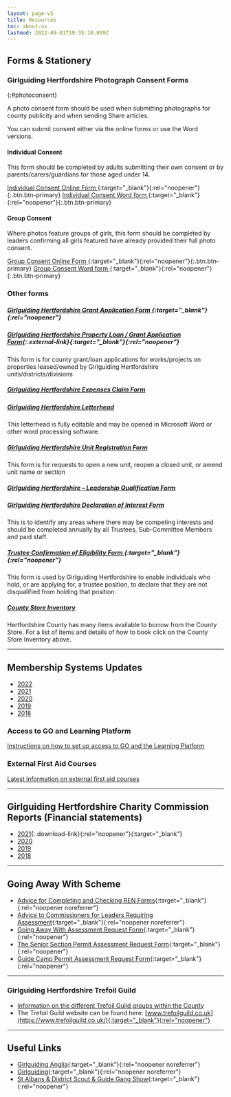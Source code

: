 ```yaml
---
layout: page-v5
title: Resources
toc: about-us
lastmod: 2022-09-01T19:35:10.039Z
---
```

## Forms &amp; Stationery

### Girlguiding Hertfordshire Photograph Consent Forms
{:#photoconsent}

A photo consent form should be used when submitting photographs for county publicity and when sending Share articles.  

You can submit consent either via the online forms or use the Word versions.

#### Individual Consent

This form should be completed by adults submitting their own consent or by parents/carers/guardians for those aged under 14.

[<span class="sr-only">Individual Consent </span>Online Form <i class="fa fa-external-link"></i>](https://forms.office.com/Pages/ResponsePage.aspx?id=3yob_CzTykeMNWNnWM6OwZf5T0i4octErRCYrHkhHVhUNEtGRkdCNTAzSDlJV1ZJNTZLUU9ES1EwQy4u){:target="_blank"}{:rel="noopener"}{:.btn.btn-primary} [<span class="sr-only">Individual Consent </span>Word form <i class="fa fa-file-word-o"></i>](/assets/docs/2022/individual_photo_permission_form.docx){:target="_blank"}{:rel="noopener"}{:.btn.btn-primary}

#### Group Consent

Where photos feature groups of girls, this form should be completed by leaders confirming all girls featured have already provided their full photo consent.

[<span class="sr-only">Group Consent </span>Online Form <i class="fa fa-external-link"></i>](https://forms.office.com/Pages/ResponsePage.aspx?id=3yob_CzTykeMNWNnWM6OwZf5T0i4octErRCYrHkhHVhUQU5SMVhVSURFVko3UjlFQ1ZSV0dQQUFRRy4u){:target="_blank"}{:rel="noopener"}{:.btn.btn-primary} [<span class="sr-only">Group Consent </span>Word form <i class="fa fa-file-word-o"></i>](/assets/docs/2022/group_photo_permission_form.docx){:target="_blank"}{:rel="noopener"}{:.btn.btn-primary}

### Other forms

##### [Girlguiding Hertfordshire Grant Application Form <i class="fa fa-external-link"></i>](https://forms.office.com/Pages/ResponsePage.aspx?id=3yob_CzTykeMNWNnWM6OwRrqs7bdo19CnIwI_9Lov51UMEs3SDFBNk1XVUE1NERQTEVQT0lES1VVVy4u){:target="_blank"}{:rel="noopener"}

##### [Girlguiding Hertfordshire Property Loan / Grant Application Form](https://forms.office.com/Pages/ResponsePage.aspx?id=3yob_CzTykeMNWNnWM6OwYCE4GYtXJ9Ogtjv7oAM_iJUNElSTjJIRFA3SE1KSFJVVzUwUElMRlRHTy4u){:.external-link}{:target="_blank"}{:rel="noopener"}

This form is for county grant/loan applications for works/projects on properties leased/owned by Girlguiding Hertfordshire units/districts/divisions

<h5><a href="/wp-content/uploads/2021/05/Girlguiding-Hertfordshire-Expenses-Claim-Form-2021.xlsx">Girlguiding Hertfordshire Expenses Claim Form</a></h5>

<h5><a href="/wp-content/uploads/2021/05/Girlguiding-Hertfordshire-Letterhead.doc">Girlguiding Hertfordshire Letterhead</a></h5>
<p>This letterhead is fully editable and may be opened in Microsoft Word or other word processing software.</p>
<h5><a href="/wp-content/uploads/2021/05/Unit-Registration-Form-Oct-2020.docx">Girlguiding Hertfordshire Unit Registration Form</a></h5>
<p>This form is for requests to open a new unit, reopen a closed unit, or amend unit name or section</p>
<h5><a href="/wp-content/uploads/2021/07/Girlguiding-Hertfordshire-Leadership-Qualification-Form.docx">Girlguiding Hertfordshire &#8211; Leadership Qualification Form</a></h5>
<h5><a href="https://forms.office.com/Pages/ResponsePage.aspx?id=3yob_CzTykeMNWNnWM6OwYCE4GYtXJ9Ogtjv7oAM_iJUM0xHWVBTV1A0WkIzMzRDRzQ5VjNISUgxRy4u" target="_blank" rel="noreferrer noopener">Girlguiding Hertfordshire Declaration of Interest Form <i class="fa fa-external-link"></i></a></h5>
<p>This is to identify any areas where there may be competing interests and should be completed annually by all Trustees, Sub-Committee Members and paid staff.</p>

##### [Trustee Confirmation of Eligibility Form  <i class="fa fa-external-link"></i>](https://forms.office.com/Pages/ResponsePage.aspx?id=3yob_CzTykeMNWNnWM6OwYCE4GYtXJ9Ogtjv7oAM_iJUNzBCSEQyM0Y0NEs2WkpLN0M2M08yUkpZRS4u){:target="_blank"}{:rel="noopener"}

This form is used by Girlguiding Hertfordshire to enable individuals who hold, or are applying for, a trustee position, to declare that they are not disqualified from holding that position.

##### [County Store Inventory](/assets/docs/2022/cottered-county-store-inventory.pdf)

Hertfordshire County has many items available to borrow from the County Store. For a list of items and details of how to book click on the County Store Inventory above.

___

## Membership Systems Updates

- [2022](/membership-system-updates/)
- [2021](/membership-system-updates/2021/)
- [2020](/membership-system-updates/2020/)
- [2019](/membership-system-updates/2019/)
- [2018](/membership-system-updates/2018/)

### Access to GO and Learning Platform

[Instructions on how to set up access to GO and the Learning Platform](/go/)

### External First Aid Courses

[Latest information on external first aid courses](/news/external-first-aid-courses/)

___

## Girlguiding Hertfordshire Charity Commission Reports (Financial statements)

- [2021](/assets/docs/accounts/FY21-financial-statements.pdf "Girlguiding Hertfordshire Unaudited Financial Statements 2021"){:.download-link}{:rel="noopener"}{:target="_blank"}
- [2020](/wp-content/uploads/2021/07/Financial-Statements-ye-31.12.20.pdf "Girlguiding Hertfordshire Unaudited Financial Statements 2020")
- [2019](/wp-content/uploads/2021/05/Charity-Commission-Report-2019.pdf "Girlguiding Hertfordshire Charity Commission Report 2019")
- [2018](/wp-content/uploads/2021/05/Charity-Commission-Report-2018.pdf "Girlguiding Hertfordshire Charity Commission Report 2018")

___

## Going Away With Scheme

- [Advice for Completing and Checking REN Forms](/wp-content/uploads/2016/03/AdviceforCompletingandCheckingRENForms.pdf){:target="_blank"}{:rel="noopener noreferrer"}
- [Advice to Commissioners for Leaders Requiring Assessment](/wp-content/uploads/2016/03/CommissionersAdvicetoLeaders.pdf){:target="_blank"}{:rel="noopener noreferrer"}
- [Going Away With Assessment Request Form](/wp-content/uploads/2016/03/Going-Away-With-Assessment-Request-Form.pdf){:target="_blank"}{:rel="noopener"}
- [The Senior Section Permit Assessment Request Form](/wp-content/uploads/2017/05/The-Senior-Section-Permit-Assessment-Request-Form.pdf){:target="_blank"}{:rel="noopener"}
- [Guide Camp Permit Assessment Request Form](/wp-content/uploads/2017/05/Guide-Camp-Permit-Assessment-Request-Form.pdf){:target="_blank"}{:rel="noopener"}

___

### Girlguiding Hertfordshire Trefoil Guild

- [Information on the different Trefoil Guild groups within the County](/county-teams/trefoil/)
- The Trefoil Guild website can be found here: [www.trefoilguild.co.uk](https://www.trefoilguild.co.uk/){:target="_blank"}{:rel="noopener"}

___

## Useful Links

- [Girlguiding Anglia](https://www.girlguiding-anglia.org.uk/){:target="_blank"}{:rel="noopener noreferrer"}
- [Girlguiding](https://www.girlguiding.org.uk/){:target="_blank"}{:rel="noopener noreferrer"}
- [St Albans &amp; District Scout &amp; Guide Gang Show](https://www.stalbansgangshow.com){:target="_blank"}{:rel="noopener"}
